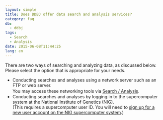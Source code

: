 ```yaml
---
layout: simple
title: Does DDBJ offer data search and analysis services?
category: faq
db:
  - ddbj
tags: 
  - Search
  - Analysis
date: 2015-06-08T11:44:25
lang: en
---
```




There are two ways of searching and analyzing data, as discussed below. Please select the option that is appropriate for your needs.
<ul>
  <li>Conducting searches and analyses using a network server such as an FTP or web server.<br> You may access these networking tools via <a href="/searches-e.html">Search / Analysis</a>.　</li>
  <li>Conducting searches and analyses by logging in to the supercomputer system at the National Institute of Genetics (NIG). <br>(This requires a supercomputer user ID. You will need to <a href="http://sc2.ddbj.nig.ac.jp/index.php/en/en-new-application">sign up for a new user account on the NIG supercomputer system</a>.)</li>
</ul>